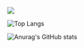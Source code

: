 <img src="https://capsule-render.vercel.app/api?type=venom&color=gradient&customColorList=12,14,18,19,24,25,27,&height=40&section=header&text=seocord&fontSize=35" />

![Top Langs](https://github-readme-stats.vercel.app/api/top-langs/?username=seocord&theme=graywhite)

![Anurag's GitHub stats](https://github-readme-stats.vercel.app/api?username=seocord&hide=contribs,prs&show_icons=true&theme=graywhite)
